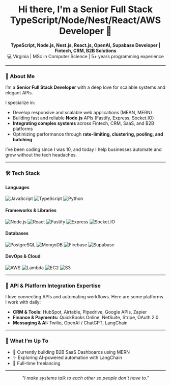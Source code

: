 <h1 align="center">Hi there, I'm a Senior Full Stack TypeScript/Node/Nest/React/AWS Developer 👋</h1>

<p align="center">
  <b>TypeScript, Node.js, Nest.js, React.js, OpenAI, Supabase Developer | Fintech, CRM, B2B Solutions</b><br>
  💻 Virginia | MSc in Computer Science | 5+ years programming experience
</p>

---

### 🧠 About Me

I’m a **Senior Full Stack Developer** with a deep love for scalable systems and elegant APIs.

I specialize in:
- Develop responsive and scalable web applications (MEAN, MERN)
- Building fast and reliable **Node.js** APIs (Fastify, Express, Socket.IO)
- **Integrating complex systems** across Fintech, CRM, SaaS, and B2B platforms
- Optimizing performance through **rate-limiting, clustering, pooling, and batching**

I’ve been coding since I was 10, and today I help businesses automate and grow without the tech headaches.

---

### 🛠️ Tech Stack

#### Languages
![JavaScript](https://img.shields.io/badge/JavaScript-F7DF1E?logo=javascript&logoColor=black)
![TypeScript](https://img.shields.io/badge/TypeScript-3178C6?logo=typescript&logoColor=white)
![Python](https://img.shields.io/badge/Python-3776AB?logo=python&logoColor=white)

#### Frameworks & Libraries
![Node.js](https://img.shields.io/badge/Node.js-339933?logo=node.js&logoColor=white)
![React](https://img.shields.io/badge/React-61DAFB?logo=react&logoColor=white)
![Fastify](https://img.shields.io/badge/Fastify-000000?logo=fastify&logoColor=white)
![Express](https://img.shields.io/badge/Express-000000?logo=express&logoColor=white)
![Socket.IO](https://img.shields.io/badge/Socket.IO-010101?logo=socket.io&logoColor=white)

#### Databases
![PostgreSQL](https://img.shields.io/badge/PostgreSQL-4169E1?logo=postgresql&logoColor=white)
![MongoDB](https://img.shields.io/badge/MongoDB-47A248?logo=mongodb&logoColor=white)
![Firebase](https://img.shields.io/badge/Firebase-FFCA28?logo=firebase&logoColor=black)
![Supabase](https://img.shields.io/badge/Supabase-3ECF8E?logo=supabase&logoColor=white)

#### DevOps & Cloud
![AWS](https://img.shields.io/badge/AWS-232F3E?logo=amazon-aws&logoColor=white)
![Lambda](https://img.shields.io/badge/AWS%20Lambda-FF9900?logo=aws-lambda&logoColor=white)
![EC2](https://img.shields.io/badge/AWS%20EC2-F58536?logo=amazon-ec2&logoColor=white)
![S3](https://img.shields.io/badge/S3-569A31?logo=amazon-s3&logoColor=white)

---

### 🔗 API & Platform Integration Expertise

I love connecting APIs and automating workflows. Here are some platforms I work with daily:

- **CRM & Tools:** HubSpot, Airtable, Pipedrive, Google APIs, Zapier
- **Finance & Payments:** QuickBooks Online, NetSuite, Stripe, OAuth 2.0
- **Messaging & AI:** Twilio, OpenAI / ChatGPT, LangChain

---

### 🧭 What I’m Up To

- 🔧 Currently building B2B SaaS Dashboards using MERN
- ✨ Exploring AI-powered automation with LangChain
- 🤝 Full-time freelancing

---

<p align="center">
  <i>"I make systems talk to each other so people don’t have to."</i>
</p>
